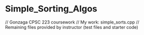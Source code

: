 # Simple_Sorting_Algos
// Gonzaga CPSC 223 coursework 
// My work: simple_sorts.cpp
// Remaining files provided by instructor (test files and starter code)
